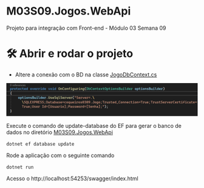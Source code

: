 # M03S09.Jogos.WebApi
Projeto para integração com Front-end - Módulo 03 Semana 09

# 🛠️ Abrir e rodar o projeto

* Altere a conexão com o BD na classe [JogoDbContext.cs](M03S09.Jogos.WebApi/Infra/JogoDbContext.cs)


![DbContext](image.png)

Execute o comando de update-database do EF para gerar o banco de dados no diretório [M03S09.Jogos.WebApi](M03S09.Jogos.WebApi/)

 ```
 dotnet ef database update
 ```

Rode a aplicação com o seguinte comando 

```
dotnet run 
```

 Acesso o http://localhost:54253/swagger/index.html



